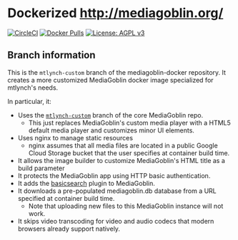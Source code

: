 # Dockerized http://mediagoblin.org/

[![CircleCI](https://circleci.com/gh/mtlynch/mediagoblin-docker.svg?style=svg)](https://circleci.com/gh/mtlynch/mediagoblin-docker) [![Docker Pulls](https://img.shields.io/docker/pulls/mtlynch/mediagoblin.svg?maxAge=604800)](https://hub.docker.com/r/mtlynch/mediagoblin/) [![License: AGPL v3](https://img.shields.io/badge/License-AGPL%20v3-blue.svg)](https://www.gnu.org/licenses/agpl-3.0)

## Branch information

This is the `mtlynch-custom` branch of the mediagoblin-docker repository. It creates a more customized MediaGoblin docker image specialized for mtlynch's needs.

In particular, it:

* Uses the [`mtlynch-custom`](https://github.com/mtlynch/mediagoblin/tree/mtlynch-custom) branch of the core MediaGoblin repo.
  * This just replaces MediaGoblin's custom media player with a HTML5 default media player and customizes minor UI elements.
* Uses nginx to manage static resources
  * nginx assumes that all media files are located in a public Google Cloud Storage bucket that the user specifies at container build time.
* It allows the image builder to customize MediaGoblin's HTML title as a build parameter
* It protects the MediaGoblin app using HTTP basic authentication.
* It adds the [basicsearch](https://github.com/ayleph/mediagoblin-basicsearch) plugin to MediaGoblin.
* It downloads a pre-populated mediagoblin.db database from a URL specified at container build time.
  * Note that uploading new files to this MediaGoblin instance will not work.
* It skips video transcoding for video and audio codecs that modern browsers already support natively.
